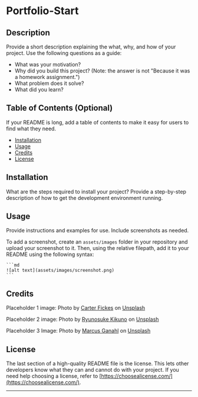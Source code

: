 # Portfolio-Start

## Description

Provide a short description explaining the what, why, and how of your project. Use the following questions as a guide:

- What was your motivation?
- Why did you build this project? (Note: the answer is not "Because it was a homework assignment.")
- What problem does it solve?
- What did you learn?

## Table of Contents (Optional)

If your README is long, add a table of contents to make it easy for users to find what they need.

- [Installation](#installation)
- [Usage](#usage)
- [Credits](#credits)
- [License](#license)

## Installation

What are the steps required to install your project? Provide a step-by-step description of how to get the development environment running.

## Usage

Provide instructions and examples for use. Include screenshots as needed.

To add a screenshot, create an `assets/images` folder in your repository and upload your screenshot to it. Then, using the relative filepath, add it to your README using the following syntax:

    ```md
    ![alt text](assets/images/screenshot.png)
    ```

## Credits

Placeholder 1 image: Photo by <a href="https://unsplash.com/@fickesphotos?utm_source=unsplash&utm_medium=referral&utm_content=creditCopyText">Carter Fickes</a> on <a href="https://unsplash.com/photos/2s6DiOeZFrg?utm_source=unsplash&utm_medium=referral&utm_content=creditCopyText">Unsplash</a>
  

Placeholder 2 image: Photo by <a href="https://unsplash.com/@ryunosuke_kikuno?utm_source=unsplash&utm_medium=referral&utm_content=creditCopyText">Ryunosuke Kikuno</a> on <a href="https://unsplash.com/t/nature?utm_source=unsplash&utm_medium=referral&utm_content=creditCopyText">Unsplash</a>

Placeholder 3 Image: Photo by <a href="https://unsplash.com/@marcus_ganahl?utm_source=unsplash&utm_medium=referral&utm_content=creditCopyText">Marcus Ganahl</a> on <a href="https://unsplash.com/photos/N7DcR2PO__c?utm_source=unsplash&utm_medium=referral&utm_content=creditCopyText">Unsplash</a>
  
  

## License

The last section of a high-quality README file is the license. This lets other developers know what they can and cannot do with your project. If you need help choosing a license, refer to [https://choosealicense.com/](https://choosealicense.com/).

---